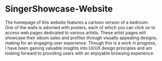 # SingerShowcase-Website
The homepage of this website features a cartoon version of a bedroom. One of the walls is adorned with posters, each of which you can click on to access web pages dedicated to various artists. These artist pages will showcase their album sales and profiles through visually appealing designs, making for an engaging user experience. Though this is a work in progress, I have been gaining valuable insights into UI/UX design principles and am looking forward to providing users with an enjoyable browsing experience. 
